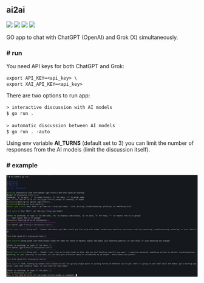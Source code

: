 ## ai2ai

![](https://img.shields.io/github/issues/michalswi/ai2ai)
![](https://img.shields.io/github/forks/michalswi/ai2ai)
![](https://img.shields.io/github/stars/michalswi/ai2ai)
![](https://img.shields.io/github/last-commit/michalswi/ai2ai)

GO app to chat with ChatGPT (OpenAI) and Grok (X) simultaneously.  

### \# run

You need API keys for both ChatGPT and Grok:
```
export API_KEY=<api_key> \
export XAI_API_KEY=<api_key>
```

There are two options to run app:
```
> interactive discussion with AI models
$ go run .

> automatic discussion between AI models
$ go run . -auto
```
Using env variable **AI_TURNS** (default set to 3) you can limit the number of responses from the AI models (limit the discussion itself).

### \# example

![example](./img/example.png)
